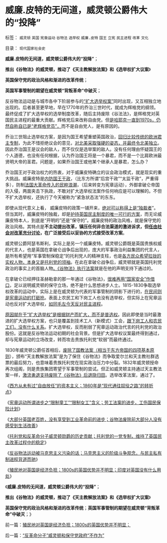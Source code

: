 # 威廉.皮特的无间道，威灵顿公爵伟大的“投降”

标签： `威灵顿` `英国` `宪章运动` `谷物法` `选举权` `威廉.皮特` `国王` `立宪` `民主进程` `改革` `文化` 

目录： `现代国家社会史`

**威廉.皮特的无间道，威灵顿公爵伟大的“投降”**；

**推出《谷物法》的威灵顿，推动了《天主教解放法案》和《选举权扩大议案**》

**英国保守党的政治风格和渐进的改革传统**；

**英国军事管制的期望在威灵顿“背叛革命”中破灭**；

反谷物法运动是与城市各中下阶层参与的[“扩大选举权案”](../../../2011/12/11/英国的民主，人道主义和讲政治.md)同时出现，又互相独立地出现的。后者甚至更早地，早在1770年的乔治三世时代，就成为辉格党的纲领。最终促成了扩大选举权的选举制度改革，随后主持废除《谷法法》，是辉格党对英国民主进程的最重大贡献。辉格党后来改称自由党。但[是哈耶克一直到1970s，仍然自称自已是“老辉格党员”，](../../../2011/2/22/什么是人权普世价值观的根本正义？.md)而不是自由党人，是有原因的。

乔治三世阻止选举权方案，是因为国王希望重塑英国政治，[回归比较传统的欧洲君主专制](../../../2010/12/20/“开明专制”不可能长期稳定.md)，为此不惜拒绝议会的意见，[对北美采取强硬的姿态，并最终令北美独立](../../../2011/5/8/北美独立战争英国真的万恶不赦吗？.md)。因此乔治国王是议会的敌人，而不仅仅是选举案的敌人。没有任何理由怀疑国王的个人道德，也没有任何根据，认为乔治国王将是一个暴君，而不是一个比肩欧洲最贤明大帝的圣君。问题是，如果乔治国王或他某个继承人是暴君，怎么办？

乔治国王对于政治权力的热衷，对于威廉皮特确立的议会政治模式，就是现实的重大挑战。威廉皮特是[内防国王干政](../../../2011/12/4/民主进程的关键在于消除贫民的造反冲动.md)，（比东方所谓“后宫干政”“太监干政”，严重得多），防制[法国大革命传入的民粹浪潮](../../../2011/4/20/杰斐逊成了希特勒；没有极左只有更左；.md)，（后来转变为宪章运动），外御拿破仑帝国的入侵，两面夹击下执政，不敢对扩大选举权法案作任何响应是可以理解的。不但不扩大选举权，还执行了今天被称为“紧急状态法”的东东。

即使从现代意义上看， 威廉皮特的政策一铺开来，[绝对可以称得上是“独裁者](../../../2011/12/3/民粹者将贫民绝对正义化的传统意义.md)”。但当其时，威廉皮特的独裁，却是[护持英国民主制度的唯一可行的方案](../../../2011/12/4/（革命&nbsp;or&nbsp;战争）都将中止民主进程.md)，而无论威廉皮特本人，到底是“开明的”还是“保守的”。威廉皮特的政治风格，就是保守党的政治风格。其特点是**不主动提出改革，镇压任何非合法渠道的激进诉求，但[任由社会对改革充分讨论](../../../2010/11/3/“政治改革”必须首先在法学中精确定义.md)，在广泛接受后以妥协的方式接受改革方案**。

威灵顿公爵阿瑟韦斯利，实际上是另一个威廉皮特。威灵顿公爵既是英国贵族权威的代言人，也是英国在拿破仑战争后出现的，庞大的军事政治利益集团的代言人，是所有希望用“军事管制保稳定”的托利党人的精神支柱，也是[各方民众希望拉拢的实权人物，本身又是托利党的领袖](../../../2011/12/6/英国托利党的1780-1830年的“极右独裁”.md)。在此在拿破仑战争后，威灵顿就是英国托利党政治的事实上的首脑人物[。《谷物法》执行法案](../../../2011/12/11/利益集团的民主奋斗，自由主义的“反谷物法运动”.md)就是在他的声明支持下通过的。

在拿破仑已经押往圣赫勒拿的那一年通过《谷物法》，[很难再用“国家安全”作借口](../../../2009/11/28/危机管理有成本边界，不值得“不惜一切代价避免危机”.md)，足以说明威灵顿的保守立场，绝不是什么思想进步人士。1815-1830争取选举权改革的运动中，实际上是在威灵顿为代表的军事管制的阴影下进行的，[在民间则是宪章运动的打砸抢](../../../2011/12/12/英国工业革命时的社会结构和农民处境.md)。表面上农民工和下岗工人也没有选举权，但实际上在宪章运动也反对扩大选举权，[如同毛左今天反对民主进程](../../../2009/7/1/可能牛皇马宝的现实性的思想探针.md)。

[原因就在于“扩大选举权”是根据财产而扩大，而不是普选权](../../../2011/12/6/道德经济学复制中世纪（皇帝＋贫民）政治模式.md)。因此即使是当时最激进的扩大选举权方案，也只是覆盖到技术工人（新模式）工会，[跟下岗工人和农民工们，没有什么关系](../../../2011/12/6/英国宪章运动不是工人运动，而是“反工人”的运动.md)。扩大选举权，反而削弱了宪章运动政治代言的托利党的政治股份。这就是反谷物法运动初期的社会背景。但是扩大选举权议案最终得到通过，却与宪章运动的立场改变，转而攻击贵族托利党“软弱”而最终通过。

1830年威灵顿公爵任首相后，[废除了国教法案（相当于东方帝国的四项基本原则](../../../2010/11/27/政教合一的党团组织胜过个人威权政治.md)），颁布“天主教解放法案”是为了保住《谷物法》而争取爱尔兰和天主教社群选票的最后努力，也意味着贵族托利党在现实政治压力中分裂。1832年威灵顿授命再次组阁，则是贵族集团寄望于军事管制的尝试。但正如威灵顿主持通过天主教法案一样，[激流勇退支持废除了《谷物法》后退隐归田](../../../2009/10/24/《让县自明本志令》边界成本和死亡循环.md)。选举改革法案，通过了。

《[西方从未有过“自由放任”的资本主义；1860年是“现代通往奴役之路”的转折点](../../../2011/12/14/人权私有制解放是艰辛的进程，“现代通往奴役之路”的转折点.md)》

《[宪章运动所谓进步之“限制童工”“限制女工”含义；劳工法案的进步，工伤国民保险计划](../../../2011/12/15/宪章运动“限制童工”“限制女工”的含义.md)》

《[大部分英国老百姓，没有享受到工业革命前的进步；谷物法废除前大部分人没有感受到生活改善](../../../2011/12/15/大部分英国老百姓，没有享受到工业革命前的进步；.md)》

《[托利党和反革命分子威灵顿勋爵的历史贡献；托利党的一党专制，维持了英国民主改革过程中的稳定](../../../2011/12/15/托利党和反革命分子威灵顿勋爵的历史贡献.md)》

《[反谷物法运动被马克思主义污染的话；马克思主义的阶级斗争观念，与民主私有制进程背道而驰](../../../2011/12/15/反谷物法运动被马克思主义污染的话.md)》

《[殖民地对英国是经济负担；1800s的英国优势并不明显；印度对英国没有什么用处](../../../2011/12/17/殖民地对英国是经济负担；1800s的英国优势并不明显；.md)》

《**威廉.皮特的无间道，威灵顿公爵伟大的“投降”**；

**推出《谷物法》的威灵顿，推动了《天主教解放法案》和《选举权扩大议案**》

**英国保守党的政治风格和渐进的改革传统**；**英国军事管制的期望在威灵顿“背叛革命”中破灭**；》

前一篇：[殖民地对英国是经济负担；1800s的英国优势并不明显；](../../../2011/12/17/殖民地对英国是经济负担；1800s的英国优势并不明显；.md)

后一篇：[“反革命分子”威灵顿和保守党政府“不作为”](../../../2011/12/17/“反革命分子”威灵顿和保守党政府“不作为”.md)